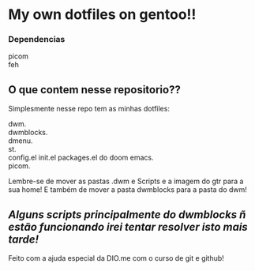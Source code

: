 # My own dotfiles on gentoo!!  

### Dependencias

picom  
feh  
  
## O que contem nesse repositorio??
  
Simplesmente nesse repo tem as minhas dotfiles:

dwm.  
dwmblocks.  
dmenu.  
st.  
config.el init.el packages.el do doom emacs.  
picom.  
  
  
Lembre-se de mover as pastas .dwm e Scripts e a imagem do gtr para a sua home!
E também de mover a pasta dwmblocks para a pasta do dwm!

## *Alguns scripts principalmente do dwmblocks ñ estão funcionando irei tentar resolver isto mais tarde!*
  
  
  
  
  
  
  
  
  
  
Feito com a ajuda especial da DIO.me
com o curso de git e github!

